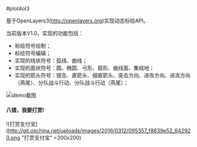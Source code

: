 #plot4ol3

基于OpenLayers3(http://openlayers.org)实现动态标绘API。

当前版本V1.0，实现的功能包括：
- 标绘符号绘制；
- 标绘符号编辑；
- 实现的线状符号：弧线、曲线；
- 实现的面状符号：圆、椭圆、弓形、扇形、曲线面、集结地；
- 实现的箭头符号：钳击、直箭头、细直箭头、突击方向、进攻方向、进攻方向（燕尾）、分队战斗行动、分队战斗行动（燕尾）；

![demo截图](http://git.oschina.net/uploads/images/2016/0312/094123_6d5a9b97_642920.jpeg "demo截图")

#### 八错，我要打赏!
![打赏支付宝](http://git.oschina.net/uploads/images/2016/0312/095357_f8639e52_642920.png "打赏支付宝" =200x200)